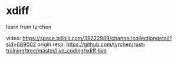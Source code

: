 # xdiff
learn from tyrchen


video: https://space.bilibili.com/39222989/channel/collectiondetail?sid=689002
origin resp: https://github.com/tyrchen/rust-training/tree/master/live_coding/xdiff-live
